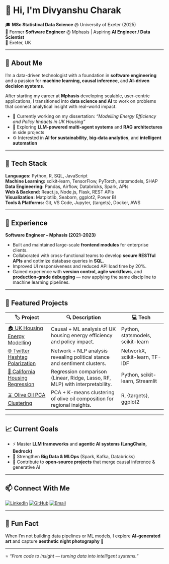 # 👋 Hi, I'm Divyanshu Charak  

🎓 **MSc Statistical Data Science** @ University of Exeter (2025)  
💼 Former **Software Engineer** @ Mphasis | Aspiring **AI Engineer / Data Scientist**  
📍 Exeter, UK  

---

## 🚀 About Me

I’m a data-driven technologist with a foundation in **software engineering** and a passion for **machine learning, causal inference**, and **AI-driven decision systems**.  

After starting my career at **Mphasis** developing scalable, user-centric applications, I transitioned into **data science and AI** to work on problems that connect analytical insight with real-world impact.

- 🔬 Currently working on my dissertation: *“Modelling Energy Efficiency and Policy Impacts in UK Housing”*  
- 🧠 Exploring **LLM-powered multi-agent systems** and **RAG architectures** in side projects  
- ⚙️ Interested in **AI for sustainability**, **big-data analytics**, and **intelligent automation**

---

## 🧰 Tech Stack

**Languages:** Python, R, SQL, JavaScript  
**Machine Learning:** scikit-learn, TensorFlow, PyTorch, statsmodels, SHAP  
**Data Engineering:** Pandas, Airflow, Databricks, Spark, APIs  
**Web & Backend:** React.js, Node.js, Flask, REST APIs  
**Visualization:** Matplotlib, Seaborn, ggplot2, Power BI  
**Tools & Platforms:** Git, VS Code, Jupyter, {targets}, Docker, AWS  

---

## 💼 Experience

**Software Engineer – Mphasis (2021–2023)**  
- Built and maintained large-scale **frontend modules** for enterprise clients.  
- Collaborated with cross-functional teams to develop **secure RESTful APIs** and optimize database queries in **SQL**.  
- Improved UI responsiveness and reduced API load time by 20%.  
- Gained experience with **version control, agile workflows**, and **production-grade debugging** — now applying the same discipline to machine learning pipelines.

---

## 📂 Featured Projects

| 🏷️ Project | 🔍 Description | 💻 Tech |
|-------------|----------------|--------|
| [🏠 UK Housing Energy Modelling](https://github.com/divyanshucharak/dissertation_project) | Causal + ML analysis of UK housing energy efficiency and policy impact. | Python, statsmodels, scikit-learn |
| [🌐 Twitter Hashtag Polarization](https://github.com/divyanshucharak/twitter_polarization) | Network + NLP analysis revealing political stance and sentiment clusters. | NetworkX, scikit-learn, TF-IDF |
| [🏡 California Housing Regression](https://github.com/divyanshucharak/california_housing) | Regression comparison (Linear, Ridge, Lasso, RF, MLP) with interpretability. | Python, scikit-learn, Streamlit |
| [🫒 Olive Oil PCA Clustering](https://github.com/divyanshucharak/oliveoil_pca) | PCA + K-means clustering of olive oil composition for regional insights. | R, {targets}, ggplot2 |

---

## 📈 Current Goals
- ⚡ Master **LLM frameworks** and **agentic AI systems (LangChain, Bedrock)**  
- 🧱 Strengthen **Big Data & MLOps** (Spark, Kafka, Databricks)  
- 🧩 Contribute to **open-source projects** that merge causal inference & generative AI  

---

## 📫 Connect With Me  

[![LinkedIn](https://img.shields.io/badge/LinkedIn-blue?style=for-the-badge&logo=linkedin)](https://www.linkedin.com/in/divyanshu-charak-a1820516a/)
[![GitHub](https://img.shields.io/badge/GitHub-grey?style=for-the-badge&logo=github)](https://github.com/divyanshu144)
[![Email](https://img.shields.io/badge/Email-white?style=for-the-badge&logo=gmail)](mailto:anshucharak159@gmail.com)

---

## 🧩 Fun Fact
When I’m not building data pipelines or ML models, I explore **AI-generated art** and capture **aesthetic night photography**  🌌  

---

⭐ *“From code to insight — turning data into intelligent systems.”*
